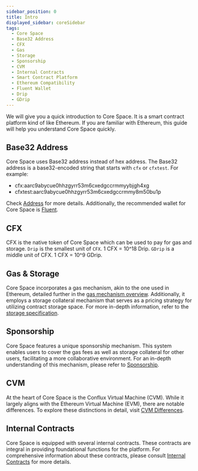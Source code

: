 ```yaml
---
sidebar_position: 0
title: Intro
displayed_sidebar: coreSidebar
tags:
  - Core Space
  - Base32 Address
  - CFX
  - Gas
  - Storage
  - Sponsorship
  - CVM
  - Internal Contracts
  - Smart Contract Platform
  - Ethereum Compatibility
  - Fluent Wallet
  - Drip
  - GDrip
---
```


We will give you a quick introduction to Core Space. It is a smart contract platform kind of like Ethereum. If you are familiar with Ethereum, this guide will help you understand Core Space quickly.

## Base32 Address

Core Space uses Base32 address instead of hex address. The Base32 address is a base32-encoded string that starts with `cfx` or `cfxtest`. For example:

* cfx:aarc9abycue0hhzgyrr53m6cxedgccrmmyybjgh4xg
* cfxtest:aarc9abycue0hhzgyrr53m6cxedgccrmmy8m50bu1p

Check [Address](./addresses) for more details. Additionally, the recommended wallet for Core Space is [Fluent](https://fluentwallet.com/).

## CFX

CFX is the native token of Core Space which can be used to pay for gas and storage. `Drip` is the smallest unit of `CFX`. 1 CFX = 10^18 Drip. `GDrip` is a middle unit of CFX. 1 CFX = 10^9 GDrip.

## Gas & Storage

Core Space incorporates a gas mechanism, akin to the one used in Ethereum, detailed further in the [gas mechanism overview](../../general/conflux-basics/gas). Additionally, it employs a storage collateral mechanism that serves as a pricing strategy for utilizing contract storage space. For more in-depth information, refer to the [storage specification](./storage).

## Sponsorship

Core Space features a unique sponsorship mechanism. This system enables users to cover the gas fees as well as storage collateral for other users, facilitating a more collaborative environment. For an in-depth understanding of this mechanism, please refer to [Sponsorship](./sponsor-mechanism).

## CVM

At the heart of Core Space is the Conflux Virtual Machine (CVM). While it largely aligns with the Ethereum Virtual Machine (EVM), there are notable differences. To explore these distinctions in detail, visit [CVM Differences](./vm-difference).

## Internal Contracts

Core Space is equipped with several internal contracts. These contracts are integral in providing foundational functions for the platform. For comprehensive information about these contracts, please consult [Internal Contracts](./internal-contracts) for more details.
